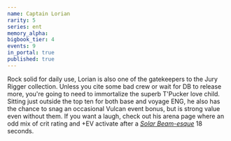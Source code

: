 ```yaml
---
name: Captain Lorian
rarity: 5
series: ent
memory_alpha:
bigbook_tier: 4
events: 9
in_portal: true
published: true
---
```


Rock solid for daily use, Lorian is also one of the gatekeepers to the Jury Rigger collection. Unless you cite some bad crew or wait for DB to release more, you're going to need to immortalize the superb T'Pucker love child. Sitting just outside the top ten for both base and voyage ENG, he also has the chance to snag an occasional Vulcan event bonus, but is strong value even without them. If you want a laugh, check out his arena page where an odd mix of crit rating and +EV activate after a [_Solar Beam-esque_](https://bulbapedia.bulbagarden.net/wiki/Solar_Beam_(move)#Generation_I) 18 seconds.
